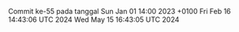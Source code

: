 Commit ke-55 pada tanggal Sun Jan 01 14:00 2023 +0100
Fri Feb 16 14:43:06 UTC 2024
Wed May 15 16:43:05 UTC 2024
